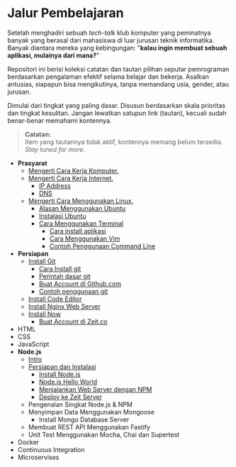 # Jalur Pembelajaran

Setelah menghadiri sebuah *tech-talk* klub komputer yang peminatnya banyak yang berasal dari mahasiswa di luar jurusan teknik informatika. Banyak diantara mereka yang kebingungan: "**kalau ingin membuat sebuah aplikasi, mulainya dari mana?**"

Repositori ini berisi koleksi catatan dan tautan pilihan seputar pemrograman berdasarkan pengalaman efektif selama belajar dan bekerja. Asalkan antusias, siapapun bisa mengikutinya, tanpa memandang usia, gender, atau jurusan. 

Dimulai dari tingkat yang paling dasar. Disusun berdasarkan skala prioritas dan tingkat kesulitan. Jangan lewatkan satupun link (tautan), kecuali sudah benar-benar memahami kontennya.

> **Catatan:**   
> Item yang tautannya tidak aktif, kontennya memang belum tersedia. *Stay tuned for more.*

- **Prasyarat**   
  - [Mengerti Cara Kerja Komputer.](komputer/readme.md)
  - [Mengerti Cara Kerja Internet.](internet/readme.md)
    - [IP Address](internet/readme.md#ip-address)
    - [DNS](internet/readme.md#dns)
  - [Mengerti Cara Menggunakan Linux.](linux/readme.md)
    - [Alasan Menggunakan Ubuntu](linux/readme.md#alasan-menggunakan-ubuntu)
    - [Instalasi Ubuntu](linux/readme.md#instalasi-ubuntu)
    - [Cara Menggunakan Terminal](linux/readme.md#cara-menggunakan-terminal)
      - [Cara install aplikasi](linux/readme.md#cara-install-aplikasi)
      - [Cara Menggunakan Vim](linux/readme.md#cara-menggunakan-vim)
      - [Contoh Penggunaan Command Line](linux/readme.md#contoh-penggunaan-command-line)
- **Persiapan**
  - [Install Git](git/readme.md)
    - [Cara Install git](git#cara-install-git)
    - [Perintah dasar git](git#perintah-dasar-git)
    - [Buat Account di Github.com](git#buat-account-di-githubcom)
    - [Contoh penggunaan git](git#contoh-penggunaan-git)
  - [Install Code Editor](persiapan.md#install-vscode)
  - [Install Nginx Web Server](nginx/readme.md)
  - [Install Now](persiapan.md#install-now)
    - [Buat Account di Zeit.co](persiapan.md#buat-account-zeitco)
- HTML
- CSS
- JavaScript
- **Node.js**
  - [Intro](node.js)
  - [Persiapan dan Instalasi](node.js/anoa/readme.md)
    - [Install Node.js](node.js/anoa/readme.md#install-nodejs)
    - [Node.js Hello World](node.js/anoa/readme.md#nodejs-hello-world)
    - [Menjalankan Web Server dengan NPM](node.js/anoa/readme.md#menjalankan-web-server-dengan-npm)
    - [Deploy ke Zeit Server](node.js/anoa/readme.md#deploy-ke-zeit-server)
  - Pengenalan Singkat Node.js & NPM
  - Menyimpan Data Menggunakan Mongoose
    - Install Mongo Database Server
  - Membuat REST API Menggunakan Fastify
  - Unit Test Menggunakan Mocha, Chai dan Supertest
- Docker
- Continuous Integration
- Microservises
